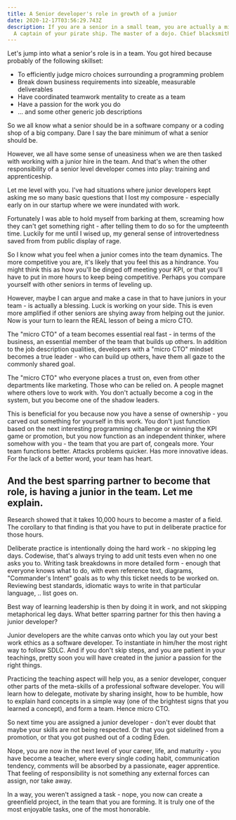 ```yaml
---
title: A Senior developer's role in growth of a junior
date: 2020-12-17T03:56:29.743Z
description: If you are a senior in a small team, you are actually a micro-CTO.
  A captain of your pirate ship. The master of a dojo. Chief blacksmith.
---
```

Let's jump into what a senior's role is in a team. You got hired because probably of the following skillset:

* To efficiently judge micro choices surrounding a programming problem
* Break down business requirements into sizeable, measurable deliverables
* Have coordinated teamwork mentality to create as a team
* Have a passion for the work you do
* ... and some other generic job descriptions

So we all know what a senior should be in a software company or a coding shop of a big company. Dare I say the bare minimum of what a senior should be.

However, we all have some sense of uneasiness when we are then tasked with working with a junior hire in the team. And that's when the other responsibility of a senior level developer comes into play: training and apprenticeship.

Let me level with you. I've had situations where junior developers kept asking me so many basic questions that I lost my composure - especially early on in our startup where we were inundated with work.

Fortunately I was able to hold myself from barking at them, screaming how they can't get something right - after telling them to do so for the umpteenth time. Luckily for me until I wised up, my general sense of introvertedness saved from from public display of rage.

So I know what you feel when a junior comes into the team dynamics. The more competitive you are, it's likely that you feel this as a hindrance. You might think this as how you'll be dinged off meeting your KPI, or that you'll have to put in more hours to keep being competitive. Perhaps you compare yourself with other seniors in terms of leveling up. 

However, maybe I can argue and make a case in that to have juniors in your team - is actually a blessing. Luck is working on your side. This is even more amplified if other seniors are shying away from helping out the junior. Now is your turn to learn the REAL lesson of being a micro CTO.

The "micro CTO" of a team becomes essential real fast - in terms of the business, an essential member of the team that builds up others. In addition to the job description qualities, developers with a "micro CTO" mindset becomes a true leader - who can build up others, have them all gaze to the commonly shared goal. 

The "micro CTO" who everyone places a trust on, even from other departments like marketing. Those who can be relied on. A people magnet where others love to work with. You don't actually become a cog in the system, but you become one of the shadow leaders.

This is beneficial for you because now you have a sense of ownership - you carved out something for yourself in this work. You don't just function based on the next interesting programming challenge or winning the KPI game or promotion, but you now function as an independent thinker, where somehow with you - the team that you are part of, congeals more. Your team functions better. Attacks problems quicker. Has more innovative ideas. For the lack of a better word, your team has heart.

## And the best sparring partner to become that role, is having a junior in the team. Let me explain.

Research showed that it takes 10,000 hours to become a master of a field. The corollary to that finding is that you have to put in deliberate practice for those hours. 

Deliberate practice is intentionally doing the hard work - no skipping leg days. Codewise, that's always trying to add unit tests even when no one asks you to. Writing task breakdowns in more detailed form - enough that everyone knows what to do, with even reference text, diagrams, "Commander's Intent" goals as to why this ticket needs to be worked on. Reviewing best standards, idiomatic ways to write in that particular language, .. list goes on.

Best way of learning leadership is then by doing it in work, and not skipping metaphorical leg days. What better sparring partner for this then having a junior developer?

Junior developers are the white canvas onto which you lay out your best work ethics as a software developer. To instantiate in him/her the most right way to follow SDLC. And if you don't skip steps, and you are patient in your teachings, pretty soon you will have created in the junior a passion for the right things.

Practicing the teaching aspect will help you, as a senior developer, conquer other parts of the meta-skills of a professional software developer. You will learn how to delegate, motivate by sharing insight, how to be humble, how to explain hard concepts in a simple way (one of the brightest signs that you learned a concept), and form a team. Hence micro CTO.

So next time you are assigned a junior developer - don't ever doubt that maybe your skills are not being respected. Or that you got sidelined from a promotion, or that you got pushed out of a coding Eden.

Nope, you are now in the next level of your career, life, and maturity - you have become a teacher, where every single coding habit, communication tendency, comments will be absorbed by a passionate, eager apprentice. That feeling of responsibility is not something any external forces can assign, nor take away.

In a way, you weren't assigned a task - nope, you now can create a greenfield project, in the team that you are forming. It is truly one of the most enjoyable tasks, one of the most honorable.